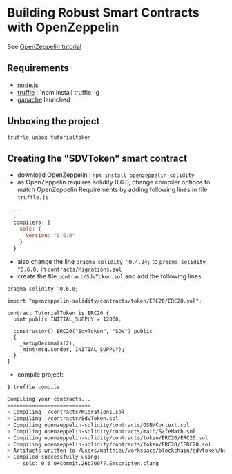 # Building Robust Smart Contracts with OpenZeppelin

See [OpenZeppelin tutorial](https://www.trufflesuite.com/tutorials/robust-smart-contracts-with-openzeppelin)

## Requirements
- [node.js](https://nodejs.org)
- [truffle](https://www.trufflesuite.com/truffle) : `npm install truffle -g
- [ganache](https://www.trufflesuite.com/ganache) launched

## Unboxing the project

`truffle unbox tutorialtoken`

## Creating the "SDVToken" smart contract

- download OpenZeppelin : `npm install openzeppelin-solidity`
- as OpenZeppelin requires solidity 0.6.0, change compiler options to match OpenZeppelin Requirements by adding following lines in file `truffle.js`
```js
  ...
  ,
  compilers: {
    solc: {
      version: "0.6.0"  
    }
  }
```
- also change the line `pragma solidity ^0.4.24;` to `pragma solidity ^0.6.0;` in `contracts/Migrations.sol`
- create the file `contract/SdvToken.sol` and add the following lines :

```solidity
pragma solidity ^0.6.0;

import "openzeppelin-solidity/contracts/token/ERC20/ERC20.sol";

contract TutorialToken is ERC20 {
  uint public INITIAL_SUPPLY = 12000;

  constructor() ERC20("SdvToken", "SDV") public
  {
    _setupDecimals(2);
    _mint(msg.sender, INITIAL_SUPPLY);
  }
}
```
- compile project:

```bash
$ truffle compile

Compiling your contracts...
===========================
> Compiling ./contracts/Migrations.sol
> Compiling ./contracts/SdvToken.sol
> Compiling openzeppelin-solidity/contracts/GSN/Context.sol
> Compiling openzeppelin-solidity/contracts/math/SafeMath.sol
> Compiling openzeppelin-solidity/contracts/token/ERC20/ERC20.sol
> Compiling openzeppelin-solidity/contracts/token/ERC20/IERC20.sol
> Artifacts written to /Users/matthieu/workspace/blockchain/sdvtoken/build/contracts
> Compiled successfully using:
   - solc: 0.6.0+commit.26b70077.Emscripten.clang
```
